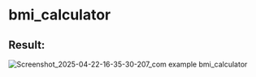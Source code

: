 # bmi_calculator


## Result:


![Screenshot_2025-04-22-16-35-30-207_com example bmi_calculator](https://github.com/user-attachments/assets/951d9d6c-0d05-4773-9b44-f64729aace4f)
